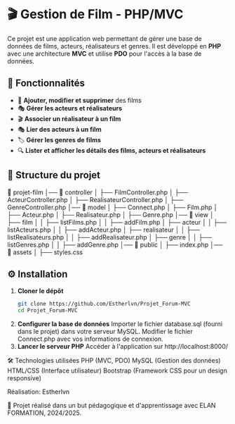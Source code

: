 # 🎬 Gestion de Film - PHP/MVC

Ce projet est une application web permettant de gérer une base de données de films, acteurs, réalisateurs et genres. 
Il est développé en **PHP** avec une architecture **MVC** et utilise **PDO** pour l'accès à la base de données.

## 🚀 Fonctionnalités

- 📌 **Ajouter, modifier et supprimer** des films
- 🎭 **Gérer les acteurs et réalisateurs**
- 🎬 **Associer un réalisateur à un film**
- 🎭 **Lier des acteurs à un film**
- 🏷️ **Gérer les genres de films**
- 🔍 **Lister et afficher les détails des films, acteurs et réalisateurs**
  
## 📂 Structure du projet

📁 projet-film
│── 📁 controller │
├── FilmController.php │ ├── ActeurController.php │ ├── RealisateurController.php │ ├── GenreController.php 
│── 📁 model │ ├── Connect.php │ ├── Film.php │ ├── Acteur.php │ ├── Realisateur.php │ ├── Genre.php
│── 📁 view │ ├── film │ │ ├── listFilms.php │ │ ├── addFilm.php │ ├── acteur │ │ ├── listActeurs.php │ │ ├── addActeur.php │ ├── realisateur │ │ ├── listRealisateurs.php │ │ ├── addRealisateur.php │ ├── genre │ │ 
├── listGenres.php │ │ ├── addGenre.php
│── 📁 public │ ├── index.php 
│── 📁 assets │ ├── styles.css


## ⚙️ Installation

1. **Cloner le dépôt**  
   ```sh
   git clone https://github.com/Estherlvn/Projet_Forum-MVC
   cd Projet_Forum-MVC
   
2. **Configurer la base de données**
Importer le fichier database.sql (fourni dans le projet) dans votre serveur MySQL.
Modifier le fichier Connect.php avec vos informations de connexion.
3. **Lancer le serveur PHP**
Accéder à l'application sur http://localhost:8000/

🛠️ Technologies utilisées
PHP (MVC, PDO)
MySQL (Gestion des données)
HTML/CSS (Interface utilisateur)
Bootstrap (Framework CSS pour un design responsive)

Réalisation: Estherlvn

🎥 Projet réalisé dans un but pédagogique et d'apprentissage avec ELAN FORMATION, 2024/2025.



   
